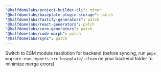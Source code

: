 ```yaml
---
"@halfdomelabs/project-builder-cli": minor
"@halfdomelabs/baseplate-plugin-storage": patch
"@halfdomelabs/fastify-generators": patch
"@halfdomelabs/react-generators": patch
"@halfdomelabs/core-generators": patch
"@halfdomelabs/code-morph": patch
"@halfdomelabs/sync": patch
---
```


Switch to ESM module resolution for backend (before syncing, run `pnpx migrate-esm-imports src baseplate/.clean` on your backend folder to minimize merge errors)
